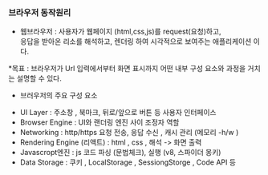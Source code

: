 ### <script src="https://kit.fontawesome.com/b4187af35b.js" crossorigin="anonymous"></script>

### 브라우저 동작원리

- 웹브라우저 : 사용자가 웹페이지 (html,css,js)를 request(요청)하고,<br>
  응답을 받아온 리소를 해석하고, 렌더링 하여 시각적으로 보여주는 애플리케이션 이다.

\*목표 : 브라우저가 Url 입력에서부터 화면 표시까지 어떤 내부 구성 요소와
과정을 거치는 설명할 수 있다.

- 브러우저의 주요 구성 요소

* UI Layer : 주소창 , 북마크, 뒤로/앞으로 버튼 등 사용자 인터페이스
* Browser Engine : UI와 랜더링 엔진 사이 조정자 역할
* Networking : http/https 요청 전송, 응답 수신 , 캐시 관리 (메모리 -h/w )
* Rendering Engine (리액트) : html , css , 해석 -> 화면 출력
* Javascropt엔진 : js 코드 파싱 (문법체크), 실행 (v8, 스파이더 몽키)
* Data Storage : 쿠키 , LocalStorage , SessiongStorge , Code API 등
